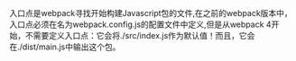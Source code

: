 入口点是webpack寻找开始构建Javascript包的文件,在之前的webpack版本中，入口点必须在名为webpack.config.js的配置文件中定义,但是从webpack 4开始，不需要定义入口点：它会将./src/index.js作为默认值！而且，它会在./dist/main.js中输出这个包。